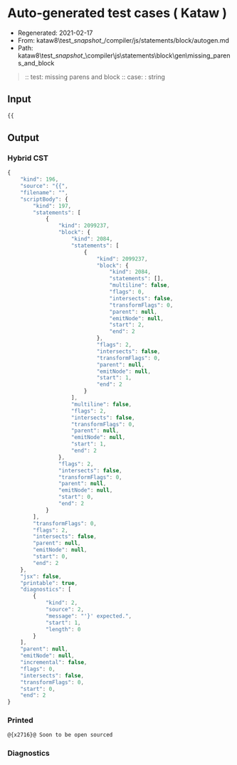 # Auto-generated test cases ( Kataw )
- Regenerated: 2021-02-17
- From: kataw8\test\__snapshot__/compiler/js/statements/block/autogen.md
- Path: kataw8\test\__snapshot__\compiler\js\statements\block\gen\missing_parens_and_block
> :: test: missing parens and block
> :: case: : string
## Input

`````js
{{
`````

## Output


### Hybrid CST


```javascript
{
    "kind": 196,
    "source": "{{",
    "filename": "",
    "scriptBody": {
        "kind": 197,
        "statements": [
            {
                "kind": 2099237,
                "block": {
                    "kind": 2084,
                    "statements": [
                        {
                            "kind": 2099237,
                            "block": {
                                "kind": 2084,
                                "statements": [],
                                "multiline": false,
                                "flags": 0,
                                "intersects": false,
                                "transformFlags": 0,
                                "parent": null,
                                "emitNode": null,
                                "start": 2,
                                "end": 2
                            },
                            "flags": 2,
                            "intersects": false,
                            "transformFlags": 0,
                            "parent": null,
                            "emitNode": null,
                            "start": 1,
                            "end": 2
                        }
                    ],
                    "multiline": false,
                    "flags": 2,
                    "intersects": false,
                    "transformFlags": 0,
                    "parent": null,
                    "emitNode": null,
                    "start": 1,
                    "end": 2
                },
                "flags": 2,
                "intersects": false,
                "transformFlags": 0,
                "parent": null,
                "emitNode": null,
                "start": 0,
                "end": 2
            }
        ],
        "transformFlags": 0,
        "flags": 2,
        "intersects": false,
        "parent": null,
        "emitNode": null,
        "start": 0,
        "end": 2
    },
    "jsx": false,
    "printable": true,
    "diagnostics": [
        {
            "kind": 2,
            "source": 2,
            "message": "'}' expected.",
            "start": 1,
            "length": 0
        }
    ],
    "parent": null,
    "emitNode": null,
    "incremental": false,
    "flags": 0,
    "intersects": false,
    "transformFlags": 0,
    "start": 0,
    "end": 2
}
```

### Printed


```javascript
@{x2716}@ Soon to be open sourced
```

### Diagnostics


```javascript

```

